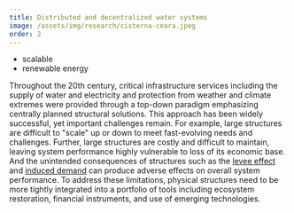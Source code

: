 ```yaml
---
title: Distributed and decentralized water systems
image: /assets/img/research/cisterna-ceara.jpeg
order: 2
---
```


* scalable
* renewable energy

Throughout the 20th century, critical infrastructure services including the supply of water and electricity and protection from weather and climate extremes were provided through a top-down paradigm emphasizing centrally planned structural solutions.
This approach has been widely successful, yet important challenges remain.
For example, large structures are difficult to "scale" up or down to meet fast-evolving needs and challenges.
Further, large structures are costly and difficult to maintain, leaving system performance highly vulnerable to loss of its economic base.
And the unintended consequences of structures such as the [levee effect](https://doi.org/10.1111/j.1752-1688.1995.tb04025.x) and [induced demand](https://doi.org/10.3141/1659-09) can produce adverse effects on overall system performance.
To address these limitations, physical structures need to be more tightly integrated into a portfolio of tools including ecosystem restoration, financial instruments, and use of emerging technologies.
